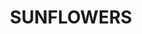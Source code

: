 ---
title: "SUNFLOWERS"
price: "1000" 
desc: "Laserski sečene biljke"
img_path: "/assets/img/A.MIG-8458.jpg"
brand: AMMO
available: true
special_offer: false
new: false
soon: false
cat: "Diorame"
subcat: "DI-AMMO"
subsubcat: "Diorame-AMMO-BILJKE"
sifra: "A.MIG-8458"
---